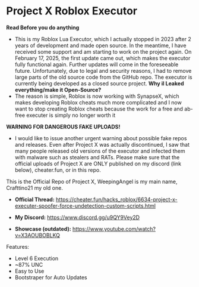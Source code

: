 # Project X Roblox Executor
**Read Before you do anything**
- This is my Roblox Lua Executor, which I actually stopped in 2023 after 2 years of development and made open source. In the meantime, I have received some support and am starting to work on the project again. On February 17, 2025, the first update came out, which makes the executor fully functional again. Further updates will come in the foreseeable future. Unfortunately, due to legal and security reasons, I had to remove large parts of the old source code from the GitHub repo. The executor is currently being developed as a closed source project.
**Why iI Leaked everything/make it Open-Source?**
- The reason is simple, Roblox is now working with SynapseX, which makes developing Roblox cheats
much more complicated and I now want to stop creating Roblox cheats because the work for a free and
ab-free executer is simply no longer worth it

**WARNING FOR DANGEROUS FAKE UPLOADS!**
- I would like to issue another urgent warning about possible fake repos and releases. Even after Project X was actually discontinued, I saw that many people released old versions of the executor and infected them with malware such as stealers and RATs. Please make sure that the official uploads of Project X are ONLY published on my discord (link below), cheater.fun, or in this repo.

This is the Official Repo of Project X, WeepingAngel is my main name, Crafttino21 my old one.

- **Official Thread:** https://cheater.fun/hacks_roblox/6634-project-x-executer-spoofer-force-undetection-custom-scripts.html

- **My Discord:** https://www.discord.gg/u9QY9Vey2D

- **Showcase (outdated):** https://www.youtube.com/watch?v=X3AOUBOBLKQ

Features: 
- Level 6 Execution
- ~87% UNC
- Easy to Use
- Bootstraper for Auto Updates
